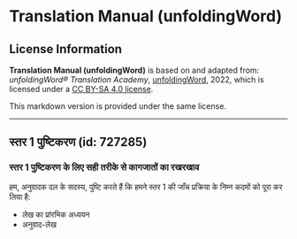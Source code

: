 # Translation Manual (unfoldingWord)

## License Information

**Translation Manual (unfoldingWord)** is based on and adapted from: _unfoldingWord® Translation Academy_, [unfoldingWord](https://unfoldingword.org/utw), 2022, which is licensed under a [CC BY-SA 4.0 license](https://creativecommons.org/licenses/by-sa/4.0/legalcode.en).

This markdown version is provided under the same license.



--------------------------------

## स्तर 1 पुष्टिकरण (id: 727285)

### स्तर 1 पुष्टिकरण के लिए सही तरीके से कागजातों का रखरखाव

हम, अनुवादक दल के सदस्य, पुष्टि करते हैं कि हमने स्तर 1 की जाँच प्रक्रिया के निम्न कदमों को पूरा कर लिया है:

* लेख का प्रांरभिक अध्ययन
* अनुवाद\-लेख


